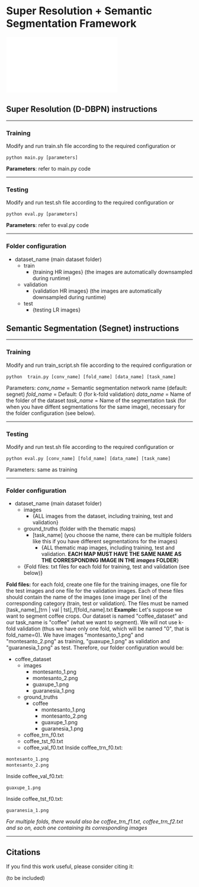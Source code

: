 # Super Resolution + Semantic Segmentation Framework
![](.readme/pipeline.pdf)


## Super Resolution (D-DBPN) instructions

------------

### Training
Modify and run train.sh file according to the required configuration or 

```
python main.py [parameters]
```

**Parameters**: refer to main.py code

------------

### Testing
Modify and run test.sh file according to the required configuration or 

```
python eval.py [parameters]
```

**Parameters**: refer to eval.py code

------------

### Folder configuration

- dataset_name (main dataset folder)
	- train
		- {training HR images} (the images are automatically downsampled during runtime)
	- validation
		- {validation HR images} (the images are automatically downsampled during runtime)
	- test
		- {testing LR images}

## Semantic Segmentation (Segnet) instructions

------------

### Training
Modify and run train_script.sh file according to the required configuration or 

```
python  train.py [conv_name] [fold_name] [data_name] [task_name]
```

Parameters:
*conv\_name* = Semantic segmentation network name (default: segnet)
*fold\_name* = Default: 0 (for k-fold validation)
*data\_name* = Name of the folder of the dataset
*task\_name* = Name of the segmentation task (for when you have diffent segmentations for the same image), necessary for the folder configuration (see below).

------------

### Testing
Modify and run test.sh file according to the required configuration or 

```
python eval.py [conv_name] [fold_name] [data_name] [task_name]
```

Parameters: same as training

------------

### Folder configuration

- dataset_name (main dataset folder)
	- images
		- {ALL images from the dataset, including training, test and validation}
	- ground_truths (folder with the thematic maps)
		- [task_name] (you choose the name, there can be multiple folders like this if you have different segmentations for the images)
			- {ALL thematic map images, including training, test and validation. **EACH MAP MUST HAVE THE SAME NAME AS THE CORRESPONDING IMAGE IN THE *images* FOLDER**}
	- {Fold files: txt files for each fold for training, test and validation (see below)}

**Fold files:** for each fold, create one file for the training images, one file for the test images and one file for the validation images. Each of these files should contain the name of the images (one image per line) of the corresponding category (train, test or validation). The files must be named [task\_name]\_[trn | val | tst]\_f[fold\_name].txt
**Example:** Let's suppose we want to segment coffee crops. Our dataset is named "coffee\_dataset" and our task\_name is "coffee" (what we want to segment). We will not use k-fold validation (thus we have only one fold, which will be named "0", that is fold\_name=0). We have images "montesanto_1.png" and "montesanto_2.png" as training, "guaxupe_1.png" as validation and "guaranesia_1.png" as test. Therefore, our folder configuration would be:
- coffee\_dataset
	- images
		- montesanto\_1.png
		- montesanto\_2.png
		- guaxupe\_1.png
		- guaranesia\_1.png
	- ground\_truths
		- coffee
			- montesanto\_1.png
			- montesanto\_2.png
			- guaxupe\_1.png
			- guaranesia\_1.png
	- coffee\_trn\_f0.txt
	- coffee\_tst\_f0.txt
	- coffee\_val\_f0.txt
Inside coffee\_trn\_f0.txt:
```
montesanto_1.png
montesanto_2.png
```
Inside coffee\_val\_f0.txt:
```
guaxupe_1.png
```
Inside coffee\_tst\_f0.txt:
```
guaranesia_1.png
```
*For multiple folds, there would also be coffee\_trn\_f1.txt, coffee\_trn\_f2.txt and so on, each one containing its corresponding images*

------------

## Citations
If you find this work useful, please consider citing it:

(to be included)
